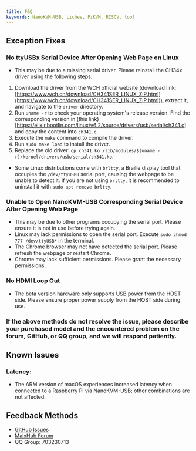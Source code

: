 ```yaml
---
title: F&Q
keywords: NanoKVM-USB, Lichee, PiKVM, RISCV, tool
---
```


## Exception Fixes

### No ttyUSBx Serial Device After Opening Web Page on Linux

+ This may be due to a missing serial driver. Please reinstall the CH34x driver using the following steps:

1. Download the driver from the WCH official website (download link: [https://www.wch.cn/download/CH341SER_LINUX_ZIP.html](https://www.wch.cn/download/CH341SER_LINUX_ZIP.html)), extract it, and navigate to the `driver` directory.
2. Run `uname -r` to check your operating system's release version. Find the corresponding version in (this link)[https://elixir.bootlin.com/linux/v6.2/source/drivers/usb/serial/ch341.c] and copy the content into `ch341.c`.
3. Execute the `make` command to compile the driver.
4. Run `sudo make load` to install the driver.
5. Replace the old driver: `cp ch341.ko /lib/modules/$(uname -r)/kernel/drivers/usb/serial/ch341.ko`.

+ Some Linux distributions come with `brltty`, a Braille display tool that occupies the `/dev/ttyUSB0` serial port, causing the webpage to be unable to detect it. If you are not using `brltty`, it is recommended to uninstall it with `sudo apt remove brltty`.

### Unable to Open NanoKVM-USB Corresponding Serial Device After Opening Web Page

+ This may be due to other programs occupying the serial port. Please ensure it is not in use before trying again.
+ Linux may lack permissions to open the serial port. Execute `sudo chmod 777 /dev/ttyUSB*` in the terminal.
+ The Chrome browser may not have detected the serial port. Please refresh the webpage or restart Chrome.
+ Chrome may lack sufficient permissions. Please grant the necessary permissions.

### No HDMI Loop Out

+ The beta version hardware only supports USB power from the HOST side. Please ensure proper power supply from the HOST side during use.

### If the above methods do not resolve the issue, please describe your purchased model and the encountered problem on the forum, GitHub, or QQ group, and we will respond patiently.

## Known Issues

### Latency:

+ The ARM version of macOS experiences increased latency when connected to a Raspberry Pi via NanoKVM-USB; other combinations are not affected.

## Feedback Methods

- [GitHub Issues](https://github.com/sipeed/NanoKVM)
- [MaixHub Forum](https://maixhub.com/discussion/nanokvm)
- QQ Group: 703230713